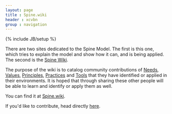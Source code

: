 ```yaml
---
layout: page
title : Spine.wiki
header : xcvbn
group : navigation
---
```

{% include JB/setup %}

There are two sites dedicated to the Spine Model. The first is this one, which tries to explain the model and show how it can, and is being applied. The second is the [Spine Wiki](http://spine.wiki).

The purpose of the wiki is to catalog community contributions of [Needs](http://spine.wiki/needs.html), [Values](http://spine.wiki/values.html), [Principles](http://spine.wiki/principles.html), [Practices](http://spine.wiki/practices.html) and [Tools](http://spine.wiki/tools.html) that they have identified or applied in their environments. It is hoped that through sharing these other people will be able to learn and identify or apply them as well.

You can find it at [Spine.wiki](http://spine.wiki). 

If you'd like to contribute, head directly [here](http://spine.wiki/faq/Contribute/).
